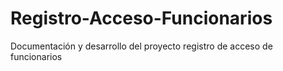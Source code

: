# Registro-Acceso-Funcionarios
Documentación y desarrollo del proyecto registro de acceso de funcionarios
